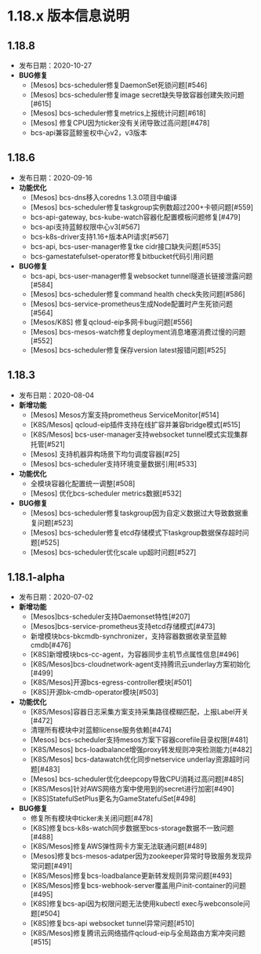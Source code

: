 # 1.18.x 版本信息说明

## 1.18.8

* 发布日期：2020-10-27
* **BUG修复**
  * [Mesos] bcs-scheduler修复DaemonSet死锁问题[#546]
  * [Mesos] bcs-scheduler修复image secret缺失导致容器创建失败问题[#615]
  * [Mesos] bcs-scheduler修复metrics上报统计问题[#618]
  * [Mesos] 修复CPU因为ticker没有关闭导致过高问题[#478]
  * bcs-api兼容蓝鲸鉴权中心v2，v3版本

## 1.18.6

* 发布日期：2020-09-16
* **功能优化**
  * [Mesos] bcs-dns移入coredns 1.3.0项目中编译
  * [Mesos] bcs-scheduler修复taskgroup实例数超过200+卡顿问题[#559]
  * bcs-api-gateway, bcs-kube-watch容器化配置模板问题修复[#479]
  * bcs-api支持蓝鲸权限中心v3[#567]
  * bcs-k8s-driver支持1.16+版本API请求[#567]
  * bcs-api, bcs-user-manager修复tke cidr接口缺失问题[#535]
  * bcs-gamestatefulset-operator修复bitbucket代码引用问题
* **BUG修复**
  * bcs-api, bcs-user-manager修复websocket tunnel隧道长链接泄露问题[#584]
  * [Mesos] bcs-scheduler修复command health check失败问题[#586]
  * [Mesos] bcs-service-prometheus生成Node配置时产生死锁问题[#564]
  * [Mesos/K8S] 修复qcloud-eip多网卡bug问题[#556]
  * [Mesos] bcs-mesos-watch修复deployment消息堵塞消费过慢的问题[#552]
  * [Mesos] bcs-scheduler修复保存version latest报错问题[#525]

## 1.18.3

* 发布日期：2020-08-04
* **新增功能**
  * [Mesos] Mesos方案支持prometheus ServiceMonitor[#514]
  * [K8S/Mesos] qcloud-eip插件支持在线扩容并兼容bridge模式[#515]
  * [K8S/Mesos] bcs-user-manager支持websocket tunnel模式实现集群托管[#521]
  * [Mesos] 支持机器异构场景下均匀调度容器[#25]
  * [Mesos] bcs-scheduler支持环境变量数据引用[#533]
* **功能优化**
  * 全模块容器化配置统一调整[#508]
  * [Mesos] 优化bcs-scheduler metrics数据[#532]
* **BUG修复**
  * [Mesos] bcs-scheduler修复taskgroup因为自定义数据过大导致数据重复问题[#523]
  * [Mesos] bcs-scheduler修复etcd存储模式下taskgroup数据保存超时问题[#525]
  * [Mesos] bcs-scheduler优化scale up超时问题[#527]

## 1.18.1-alpha

* 发布日期：2020-07-02
* **新增功能**
  * [Mesos]bcs-scheduler支持Daemonset特性[#207]
  * [Mesos]bcs-service-prometheus支持etcd存储模式[#473]
  * 新增模块bcs-bkcmdb-synchronizer，支持容器数据收录至蓝鲸cmdb[#476]
  * [K8S]新增模块bcs-cc-agent，为容器同步主机节点属性信息[#496]
  * [K8S/Mesos]bcs-cloudnetwork-agent支持腾讯云underlay方案初始化[#499]
  * [K8S/Mesos]开源bcs-egress-controller模块[#501]
  * [K8S]开源bk-cmdb-operator模块[#503]
* **功能优化**
  * [K8S/Mesos]容器日志采集方案支持采集路径模糊匹配，上报Label开关[#472]
  * 清理所有模块中对蓝鲸license服务依赖[#474]
  * [Mesos] bcs-scheduler支持mesos方案下容器corefile目录权限[#481]
  * [K8S/Mesos] bcs-loadbalance增强proxy转发规则冲突检测能力[#482]
  * [K8S/Mesos] bcs-datawatch优化同步netservice underlay资源超时问题[#483]
  * [Mesos] bcs-scheduler优化deepcopy导致CPU消耗过高问题[#485]
  * [K8S/Mesos]针对AWS网络方案中使用到的secret进行加密[#490]
  * [K8S]StatefulSetPlus更名为GameStatefulSet[#498]
* **BUG修复**
  * 修复所有模块中ticker未关闭问题[#478]
  * [K8S]修复bcs-k8s-watch同步数据至bcs-storage数据不一致问题[#488]
  * [K8S/Mesos]修复AWS弹性网卡方案无法联通问题[#489]
  * [Mesos]修复bcs-mesos-adatper因为zookeeper异常时导致服务发现异常问题[#491]
  * [K8S/Mesos]修复bcs-loadbalance更新转发规则异常问题[#493]
  * [K8S/Mesos]修复bcs-webhook-server覆盖用户init-container的问题[#495]
  * [K8S]修复bcs-api因为权限问题无法使用kubectl exec与webconsole问题[#504]
  * [K8S]修复bcs-api websocket tunnel异常问题[#510]
  * [K8S/Mesos]修复腾讯云网络插件qcloud-eip与全局路由方案冲突问题[#515]
